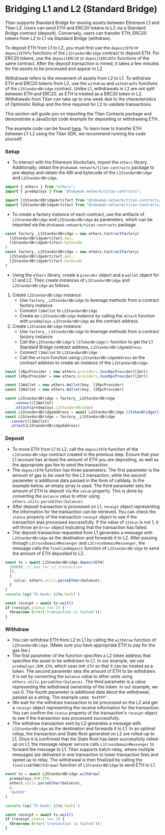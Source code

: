 # Bridging L1 and L2 (Standard Bridge)

Titan supports Standard Bridge for moving assets between Ethereum L1 and Titan L2. Users can send ETH and ERC20 tokens to L2 via a Standard Bridge contract (deposit). Conversely, users can transfer ETH, ERC20 tokens from L2 to L1 via Standard Bridge (withdraw).

To deposit ETH from L1 to L2, you must first use the `depositETH` or `depositETHTo` functions of the `L1StandardBridge` contract to deposit ETH. For ERC20 tokens, use the `depositERC20` or `depositERC20To` functions of the same contract. After the deposit transaction is mined, it takes a few minutes for the assets to be processed and appear in L2.

Withdrawal refers to the movement of assets from L2 to L1. To withdraw ETH and ERC20 tokens from L2, use the `withdraw` and `withdrawTo` functions of the `L2StandardBridge` contract. Unlike L1, withdrawals in L2 are not split between ETH and ERC20, as ETH is treated as a ERC20 token in L2. Withdrawals from Titan can take up to one week due to the characteristics of Optimistic Rollup and the time required for L2 to validate transactions.

This section will guide you on importing the Titan Contacts package and demonstrate a JavaScript code example for depositing or withdrawing ETH.

The example code can be found [here](https://github.com/tokamak-network/tokamak-titan-example/tree/main/cross-dom-bridge-eth). To learn how to transfer ETH between L1-L2 using the Titan SDK, we recommend running the code yourself.

### Setup

* To interact with the Ethereum blockchain, import the `ethers` library. Additionally, obtain the `@tokamak-network/titan-contracts` package to pre-deploy and obtain the ABI and bytecode of the `L1StandardBridge` and `L2StandardBridge`.

```jsx
import { ethers } from "ethers";
import { predeploys } from "@tokamak-network/titan-contracts";

import l1StandardBridgeArtifact from "@tokamak-network/titan-contracts/artifacts/contracts/L1/messaging/L1StandardBridge.sol/L1StandardBridge.json" assert { type: 'json' }
import l2StandardBridgeArtifact from "@tokamak-network/titan-contracts/artifacts/contracts/L2/messaging/L2StandardBridge.sol/L2StandardBridge.json" assert { type: 'json' }
```

* To create a factory instance of each contract, use the artifacts of `L1StandardBridge` and `L2StandardBridge` as parameters, which can be imported via the `@tokamak-network/titan-contracts` package.

```jsx
const factory__L1StandardBridge = new ethers.ContractFactory(
  l1StandardBridgeArtifact.abi,
  l1StandardBridgeArtifact.bytecode
)
const factory__L2StandardBridge = new ethers.ContractFactory(
  l2StandardBridgeArtifact.abi,
  l2StandardBridgeArtifact.bytecode
)
```

* Using the `ethers` library, create a `provider` object and a `wallet` object for L1 and L2. Then create instances of `L1StandardBridge` and `L2StandardBridge` as follows.

1. Create `L2StandardBridge` instance:
   * Use `factory__L2StandardBridge` to leverage methods from a contract factory instance
   * Connect `l2Wallet` to `L2StandardBridge`
   * Create an `L2StandardBridge` instance by calling the `attach` function with `predeploys.L2StandardBridge` as the contract address
2. Create `L1StandardBridge` instance:
   * Use `factory__L1StandardBridge` to leverage methods from a contract factory instance
   * Call the `L2StandardBridge`'s `l1TokenBridge()` function to get the L1 Standard Bridge contract address, `L1StandardBridgeAddress`.
   * Connect `l1Wallet` to `L1StandardBridge`
   * Call the `attach` function using `L1StandardBridgeAddress` as the contract address to create an instance of the `L1StandardBridge`.

```jsx
const l1RpcProvider = new ethers.providers.JsonRpcProvider(l1Url)
const l2RpcProvider = new ethers.providers.JsonRpcProvider(l2Url)

const l1Wallet = new ethers.Wallet(key, l1RpcProvider)
const l2Wallet = new ethers.Wallet(key, l2RpcProvider)

const L2StandardBridge = factory__L2StandardBridge
    .connect(l2Wallet)
    .attach(predeploys.L2StandardBridge)
const L1StandardBridgeAddress = await L2StandardBridge.l1TokenBridge()
const L1StandardBridge = factory__L1StandardBridge
  .connect(l1Wallet)
  .attach(L1StandardBridgeAddress)
```

### Deposit

* To move ETH from L1 to L2, call the `depositETH` function of the `L1StandardBridge` contract created in the previous step. Ensure that your L1 account has at least the amount of ETH you are depositing, as well as the appropriate gas fee to send the transaction.
* The `depositETH` function has three parameters. The first parameter is the amount of gas to be used for the L2 transaction, while the second parameter is additional data passed in the form of calldata. In the example below, an empty array is used. The third parameter sets the amount of ETH to deposit via the `value` property. This is done by converting the `balance` value to ether using `ethers.utils.parseEther(balance)`.
* After deposit transaction is processed on L1, `receipt` object representing the information for the transaction can be retrieved. You can check the `status` property of the transaction `receipt` object to see if the transaction was processed successfully. If the value of `status` is not 1, it will throw an `Error` object indicating that the transaction has failed.
* The deposit transaction requested from L1 generates a message with `L2StandardBridge` as the destination and forwards it to L2. After passing through `L1CrossDomainMessenger` and `L2CrossDomainMessenger`, the message calls the `finalizeDeposit` function of `L2StandardBridge` to send the amount of ETH deposited to L2.

```jsx
const tx = await L1StandardBridge.depositETH(
  200000, // Gas for L2 transaction
  [],
  {
    value: ethers.utils.parseEther(balance),
  }
)
console.log(`TX Hash: ${tx.hash}`)

const receipt = await tx.wait()
if (receipt.status !== 1) {
  throw(new Error('transaction is failed'));
}
```

### Withdraw

* You can withdraw ETH from L2 to L1 by calling the `withdraw` function of `L2StandardBridge`. (Make sure you have appropriate ETH to pay for the gas fee.)
* The first parameter of the function specifies a L2 token address that specifies the asset to be withdrawn to L1. In our example, we use `predeploys.OVM_ETH`, which uses `OVM_ETH` so that it can be treated as a token. The second parameter sets the amount of ETH to be withdrawn. It is set by converting the `balance` value to ether units using `ethers.utils.parseEther(balance)`. The third parameter is a value representing the withdrawal ownership of the token. In our example, we use 0. The fourth parameter is additional data about the withdrawal, passed as a string. The example uses `'0xFFFF'`.
* We wait for the withdraw transaction to be processed on the L2 and get a `receipt` object representing the receive information for the transaction. You can confirm the `status` property of the transaction's `receipt` object to see if the transaction was processed successfully.
* The withdraw transaction sent by L2 generates a message with `L1StandardBridge` as the destination and forwards it to L1. In an optimal rollup, the transaction and State Root generated on L2 are rolled-up to L1. Once it is confirmed that the State Root has been successfully rolled-up on L1, the message relayer service calls `L1CrossDomainMessenger` to forward the message to L1. Titan supports batch-relay, where multiple messages are delivered in one transaction to lower transaction fees and speed up to relay. The withdrawal is then finalized by calling the `finalizeETHWithdrawal` function of `L1StandardBridge` to send ETH to L1.

```jsx
const tx = await L2StandardBridge.withdraw(
  predeploys.OVM_ETH,
  ethers.utils.parseEther(balance),
  0,
  '0xFFFF'
)

console.log(`TX Hash: ${tx.hash}`)

const receipt = await tx.wait()
if (receipt.status !== 1) {
  throw(new Error('transaction is failed'));
}
```
